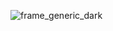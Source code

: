 
![frame_generic_dark](https://user-images.githubusercontent.com/100472669/159396716-2dab3cab-8c4b-4c37-8c7e-998a91e2648b.png)
